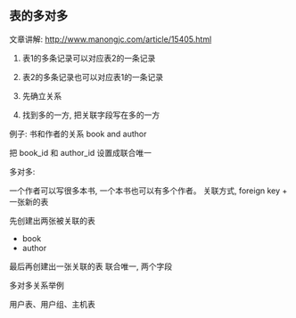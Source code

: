 ## 表的多对多
文章讲解: http://www.manongjc.com/article/15405.html

1. 表1的多条记录可以对应表2的一条记录
2. 表2的多条记录也可以对应表1的一条记录

1. 先确立关系
2. 找到多的一方, 把关联字段写在多的一方

例子: 
书和作者的关系
book and author

把 book_id 和 author_id 设置成联合唯一

多对多:

一个作者可以写很多本书, 一个本书也可以有多个作者。
关联方式, foreign key + 一张新的表

先创建出两张被关联的表
- book
- author

最后再创建出一张关联的表
联合唯一, 两个字段

多对多关系举例

用户表、用户组、主机表
